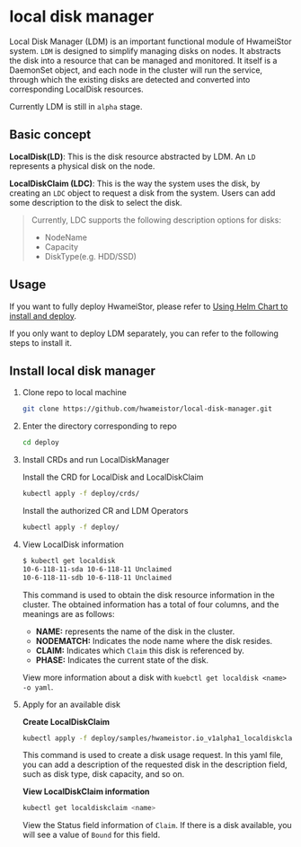 # local disk manager

Local Disk Manager (LDM) is an important functional module of HwameiStor system. `LDM` is designed to simplify managing disks on nodes. It abstracts the disk into a resource that can be managed and monitored. It itself is a DaemonSet object, and each node in the cluster will run the service, through which the existing disks are detected and converted into corresponding LocalDisk resources.



Currently LDM is still in `alpha` stage.

## Basic concept

**LocalDisk(LD)**: This is the disk resource abstracted by LDM. An `LD` represents a physical disk on the node.

**LocalDiskClaim (LDC)**: This is the way the system uses the disk, by creating an `LDC` object to request a disk from the system. Users can add some description to the disk to select the disk.

> Currently, LDC supports the following description options for disks:
>
> - NodeName
> - Capacity
> - DiskType(e.g. HDD/SSD)

## Usage

If you want to fully deploy HwameiStor, please refer to [Using Helm Chart to install and deploy](../../hwameistor/install/deploy-operator.md).

If you only want to deploy LDM separately, you can refer to the following steps to install it.

## Install local disk manager

1. Clone repo to local machine

    ```bash
    git clone https://github.com/hwameistor/local-disk-manager.git
    ```

2. Enter the directory corresponding to repo

    ```bash
    cd deploy
    ```

3. Install CRDs and run LocalDiskManager

    Install the CRD for LocalDisk and LocalDiskClaim

    ```bash
    kubectl apply -f deploy/crds/
    ```

    Install the authorized CR and LDM Operators

    ```bash
    kubectl apply -f deploy/
    ```

4. View LocalDisk information

    ```bash
    $ kubectl get localdisk
    10-6-118-11-sda 10-6-118-11 Unclaimed
    10-6-118-11-sdb 10-6-118-11 Unclaimed
    ```

    This command is used to obtain the disk resource information in the cluster. The obtained information has a total of four columns, and the meanings are as follows:

      - **NAME:** represents the name of the disk in the cluster.
      - **NODEMATCH:** Indicates the node name where the disk resides.
      - **CLAIM:** Indicates which `Claim` this disk is referenced by.
      - **PHASE:** Indicates the current state of the disk.

    View more information about a disk with `kuebctl get localdisk <name> -o yaml`.

5. Apply for an available disk

    **Create LocalDiskClaim**

    ```bash
    kubectl apply -f deploy/samples/hwameistor.io_v1alpha1_localdiskclaim_cr.yaml
    ```

    This command is used to create a disk usage request.
    In this yaml file, you can add a description of the requested disk in the description field, such as disk type, disk capacity, and so on.

    **View LocalDiskClaim information**

    ```bash
    kubectl get localdiskclaim <name>
    ```

    View the Status field information of `Claim`.
    If there is a disk available, you will see a value of `Bound` for this field.